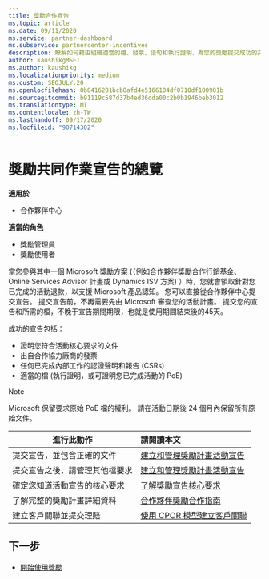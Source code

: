 ```yaml
---
title: 獎勵合作宣告
ms.topic: article
ms.date: 09/11/2020
ms.service: partner-dashboard
ms.subservice: partnercenter-incentives
description: 瞭解如何藉由組織適當的檔、發票、語句和執行證明，為您的獎勵提交成功的共同作業索賠。
author: kaushikgMSFT
ms.author: kaushikg
ms.localizationpriority: medium
ms.custom: SEOJULY.20
ms.openlocfilehash: 0b8416281bcb8afd4e5166104df0710df100901b
ms.sourcegitcommit: b91119c587d37b4ed36dda00c2b0b1946beb3012
ms.translationtype: MT
ms.contentlocale: zh-TW
ms.lasthandoff: 09/17/2020
ms.locfileid: "90714302"
---
```

# <a name="overview-of-incentives-co-op-claims"></a>獎勵共同作業宣告的總覽

**適用於**

- 合作夥伴中心

**適當的角色**

- 獎勵管理員
- 獎勵使用者

當您參與其中一個 Microsoft 獎勵方案 (（例如合作夥伴獎勵合作行銷基金、Online Services Advisor 計畫或 Dynamics ISV 方案) ）時，您就會領取針對您已完成的活動退款，以支援 Microsoft 產品認知。 您可以直接從合作夥伴中心提交宣告。 提交宣告前，不再需要先由 Microsoft 審查您的活動計畫。 提交您的宣告和所需的檔，不晚于宣告期間期限，也就是使用期間結束後的45天。

成功的宣告包括：

- 證明您符合活動核心要求的文件
- 出自合作協力廠商的發票
- 任何已完成內部工作的認證聲明和報告 (CSRs)
- 適當的檔 (執行證明，或可證明您已完成活動的 PoE)  

>[!NOTE]
>Microsoft 保留要求原始 PoE 檔的權利。 請在活動日期後 24 個月內保留所有原始文件。 

|**進行此動作**   |**請閱讀本文**   |
|-----------------|:--------------------------------------|
|提交宣告，並包含正確的文件|[建立和管理獎勵計畫活動宣告](create-incentives-claims.md)|
|提交宣告之後，請管理其他檔要求|[建立和管理獎勵計畫活動宣告](create-incentives-claims.md)  |
|確定您知道活動宣告的核心要求|[了解獎勵宣告核心要求](core-requirements.md)   |
|了解完整的獎勵計畫詳細資料|[合作夥伴獎勵合作指南](https://assets.microsoft.com/coop-guidebook.pdf)
|建立客戶關聯並提交理賠 |[使用 CPOR 模型建立客戶關聯](submit-osa-claim.md)|

## <a name="next-steps"></a>下一步

- [開始使用獎勵](incentives-get-started-intro.md)
